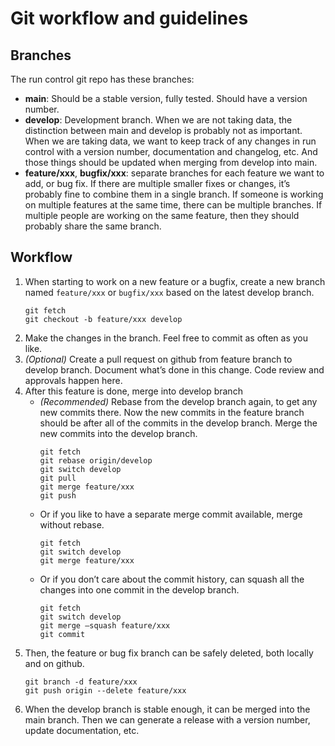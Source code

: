 # Git workflow and guidelines

## Branches
The run control git repo has these branches:
- **main**: Should be a stable version, fully tested. Should have a version number.
- **develop**: Development branch. When we are not taking data, the distinction between main and develop is probably not as important. When we are taking data, we want to keep track of any changes in run control with a version number, documentation and changelog, etc. And those things should be updated when merging from develop into main.
- **feature/xxx**, **bugfix/xxx**: separate branches for each feature we want to add, or bug fix. If there are multiple smaller fixes or changes, it’s probably fine to combine them in a single branch. If someone is working on multiple features at the same time, there can be multiple branches. If multiple people are working on the same feature, then they should probably share the same branch.

## Workflow
1. When starting to work on a new feature or a bugfix, create a new branch named `feature/xxx` or `bugfix/xxx` based on the latest develop branch. 
    ```
    git fetch
    git checkout -b feature/xxx develop
    ```
2. Make the changes in the branch. Feel free to commit as often as you like. 
3. *(Optional)* Create a pull request  on github from feature branch to develop branch. Document what’s done in this change. Code review and approvals happen here.
4. After this feature is done, merge into develop branch
    - *(Recommended)* Rebase from the develop branch again, to get any new commits there. Now the new commits in the feature branch should be after all of the commits in the develop branch. Merge the new commits into the develop branch.
        ```
        git fetch
        git rebase origin/develop
        git switch develop
        git pull
        git merge feature/xxx
        git push
        ```
    - Or if you like to have a separate merge commit available, merge without rebase.
        ```
        git fetch
        git switch develop
        git merge feature/xxx
        ```
    - Or if you don’t care about the commit history, can squash all the changes into one commit in the develop branch.
        ```
        git fetch
        git switch develop
        git merge –squash feature/xxx
        git commit
        ```
5. Then, the feature or bug fix branch can be safely deleted, both locally and on github.
    ```
    git branch -d feature/xxx
    git push origin --delete feature/xxx
    ```
6. When the develop branch is stable enough, it can be merged into the main branch. Then we can generate a release with a version number, update documentation, etc.
